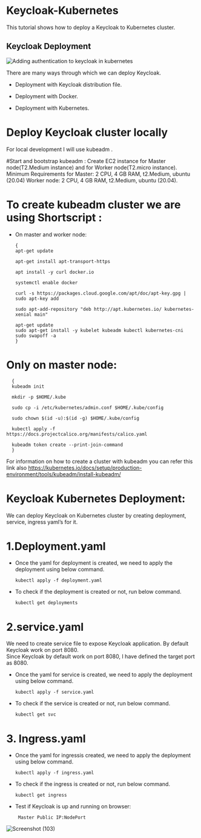 
# Keycloak-Kubernetes

This tutorial shows how to deploy a Keycloak to Kubernetes cluster.

## Keycloak Deployment
![Adding authentication to keycloak in kubernetes](https://user-images.githubusercontent.com/120181043/206724316-f6b2ab2d-9897-4117-9f2f-372fba04affa.png)


There are many ways through which we can deploy Keycloak.

- Deployment with Keycloak distribution file.

- Deployment with Docker.

- Deployment with Kubernetes.

# Deploy Keycloak cluster locally
For local development I will use kubeadm . 


#Start and bootstrap kubeadm :
Create EC2 instance for Master node(T2.Medium instance) and for Worker node(T2.micro instance). 
Minimum Requirements for Master: 2 CPU, 4 GB RAM, t2.Medium, ubuntu (20.04) Worker node: 2 CPU, 4 GB RAM, t2.Medium, ubuntu (20.04).
           
#  To create kubeadm cluster we are using Shortscript :

- On master and worker node:

      {
      apt-get update

      apt-get install apt-transport-https

      apt install -y curl docker.io

      systemctl enable docker

      curl -s https://packages.cloud.google.com/apt/doc/apt-key.gpg | sudo apt-key add

      sudo apt-add-repository "deb http://apt.kubernetes.io/ kubernetes-xenial main"

      apt-get update
      sudo apt-get install -y kubelet kubeadm kubectl kubernetes-cni
      sudo swapoff -a 
      }


# Only on master node:
      
      { 
      kubeadm init 

      mkdir -p $HOME/.kube

      sudo cp -i /etc/kubernetes/admin.conf $HOME/.kube/config

      sudo chown $(id -u):$(id -g) $HOME/.kube/config

      kubectl apply -f https://docs.projectcalico.org/manifests/calico.yaml

      kubeadm token create --print-join-command
      }
 For information on how to create a cluster with kubeadm you can refer this link also https://kubernetes.io/docs/setup/production-environment/tools/kubeadm/install-kubeadm/ 
# Keycloak Kubernetes Deployment:

We can deploy Keycloak on Kubernetes cluster by creating deployment, service, ingress yaml’s for it.

# 1.Deployment.yaml
- Once the yaml for deployment is created, we need to apply the deployment using below command.

      kubectl apply -f deployment.yaml

- To check if the deployment is created or not, run below command.

      kubectl get deployments

# 2.service.yaml

We need to create service file to expose Keycloak application. By default Keycloak work on port 8080.     
Since Keycloak by default work on port 8080, I have defined the target port as 8080.

- Once the yaml for service is created, we need to apply the deployment using below command.

      kubectl apply -f service.yaml  
- To check if the service is created or not, run below command.

      kubectl get svc     
# 3. Ingress.yaml
-   Once the yaml for ingressis created, we need to apply the deployment using below command.

        kubectl apply -f ingress.yaml

- To check if the ingress is created or not, run below command.

      kubectl get ingress       
      
- Test if Keycloak is up and running on browser:
        
       Master Public IP:NodePort
      
![Screenshot (103)](https://user-images.githubusercontent.com/120181043/206724472-b36c881f-ce04-44bc-a21c-095a4c60562c.png)
